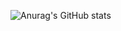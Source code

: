 ![Anurag's GitHub stats](https://github-readme-stats.vercel.app/api?username=Jz1e1&show_icons=true&bg_color=DA34CF)
